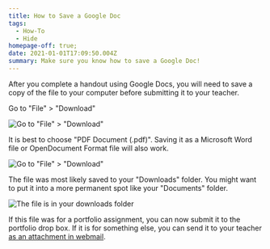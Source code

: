 ```yaml
---
title: How to Save a Google Doc
tags:
  - How-To
  - Hide
homepage-off: true;
date: 2021-01-01T17:09:50.004Z
summary: Make sure you know how to save a Google Doc!
---
```

After you complete a handout using Google Docs, you will need to save a copy of the file to your computer before submitting it to your teacher.

Go to "File" > "Download"

![Go to "File" > "Download"](/static/img/file-download.jpg)

It is best to choose "PDF Document (.pdf)". Saving it as a Microsoft Word file or OpenDocument Format file will also work.

![Go to "File" > "Download"](/static/img/save-as-pdf.jpg)

The file was most likely saved to your "Downloads" folder. You might want to put it into a more permanent spot like your "Documents" folder.

![The file is in your downloads folder](/static/img/downloads-folder.jpg)

If this file was for a portfolio assignment, you can now submit it to the portfolio drop box. If it is for something else, you can send it to your teacher [as an attachment in webmail](https://sweeneyscience.github.io/biology-announcements/how-to-send-a-webmail-with-an-attachment/).
